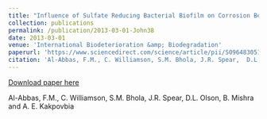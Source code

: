 ```yaml
---
title: "Influence of Sulfate Reducing Bacterial Biofilm on Corrosion Behavior of Low-Alloy, High- Strength Steel (API-5L X80)"
collection: publications
permalink: /publication/2013-03-01-John38
date: 2013-03-01
venue: 'International Biodeterioration &amp; Biodegradation'
paperurl: 'https://www.sciencedirect.com/science/article/pii/S096483051200323X'
citation: 'Al-Abbas, F.M., C. Williamson, S.M. Bhola, J.R. Spear,  D.L. Olson, B. Mishra and A. E. Kakpovbia'
---
```


<a href='https://www.sciencedirect.com/science/article/pii/S096483051200323X'>Download paper here</a>

 Al-Abbas, F.M., C. Williamson, S.M. Bhola, J.R. Spear,  D.L. Olson, B. Mishra and A. E. Kakpovbia
